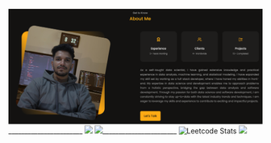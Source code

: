  ![alt text](https://github.com/nivin77789/calci/blob/main/img.png?raw=true) _______________________ ![](https://raw.githubusercontent.com/nivin77789/github-stats/master/generated/overview.svg#gh-dark-mode-only)
![](https://raw.githubusercontent.com/nivin77789/github-stats/master/generated/overview.svg#gh-light-mode-only)_______________________    ![Leetcode Stats](https://leetcard.jacoblin.cool/nivin77789?ext=heatmap) <img src="https://github-readme-stats.vercel.app/api/top-langs/?username=nivin77789&theme=github_dark&hide_border=true"> 


